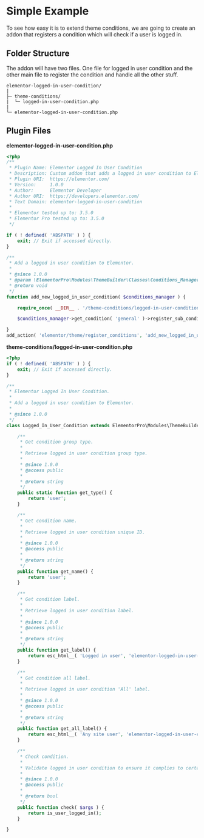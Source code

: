 # Simple Example

<Badge type="tip" vertical="top" text="Elementor Pro" /> <Badge type="warning" vertical="top" text="Advanced" />

To see how easy it is to extend theme conditions, we are going to create an addon that registers a condition which will check if a user is logged in.

## Folder Structure

The addon will have two files. One file for logged in user condition and the other main file to register the condition and handle all the other stuff.

```
elementor-logged-in-user-condition/
|
├─ theme-conditions/
|  └─ logged-in-user-condition.php
|
└─ elementor-logged-in-user-condition.php
```

## Plugin Files

**elementor-logged-in-user-condition.php**

```php
<?php
/**
 * Plugin Name: Elementor Logged In User Condition
 * Description: Custom addon that adds a logged in user condition to Elementor.
 * Plugin URI:  https://elementor.com/
 * Version:     1.0.0
 * Author:      Elementor Developer
 * Author URI:  https://developers.elementor.com/
 * Text Domain: elementor-logged-in-user-condition
 *
 * Elementor tested up to: 3.5.0
 * Elementor Pro tested up to: 3.5.0
 */

if ( ! defined( 'ABSPATH' ) ) {
	exit; // Exit if accessed directly.
}

/**
 * Add a logged in user condition to Elementor.
 *
 * @since 1.0.0
 * @param \ElementorPro\Modules\ThemeBuilder\Classes\Conditions_Manager $conditions_manager An instance of conditions manager.
 * @return void
 */
function add_new_logged_in_user_condition( $conditions_manager ) {

	require_once( __DIR__ . '/theme-conditions/logged-in-user-condition.php' );

	$conditions_manager->get_condition( 'general' )->register_sub_condition( new \Logged_In_User_Condition() );

}
add_action( 'elementor/theme/register_conditions', 'add_new_logged_in_user_condition' );
```

**theme-conditions/logged-in-user-condition.php**

```php
<?php
if ( ! defined( 'ABSPATH' ) ) {
	exit; // Exit if accessed directly.
}

/**
 * Elementor Logged In User Condition.
 *
 * Add a logged in user condition to Elementor.
 *
 * @since 1.0.0
 */
class Logged_In_User_Condition extends ElementorPro\Modules\ThemeBuilder\Conditions\Condition_Base {

	/**
	 * Get condition group type.
	 *
	 * Retrieve logged in user condition group type.
	 *
	 * @since 1.0.0
	 * @access public
	 *
	 * @return string
	 */
	public static function get_type() {
		return 'user';
	}

	/**
	 * Get condition name.
	 *
	 * Retrieve logged in user condition unique ID.
	 *
	 * @since 1.0.0
	 * @access public
	 *
	 * @return string
	 */
	public function get_name() {
		return 'user';
	}

	/**
	 * Get condition label.
	 *
	 * Retrieve logged in user condition label.
	 *
	 * @since 1.0.0
	 * @access public
	 *
	 * @return string
	 */
	public function get_label() {
		return esc_html__( 'Logged in user', 'elementor-logged-in-user-condition' );
	}

	/**
	 * Get condition all label.
	 *
	 * Retrieve logged in user condition 'All' label.
	 *
	 * @since 1.0.0
	 * @access public
	 *
	 * @return string
	 */
	public function get_all_label() {
		return esc_html__( 'Any site user', 'elementor-logged-in-user-condition' );
	}

	/**
	 * Check condition.
	 *
	 * Validate logged in user condition to ensure it complies to certain rules.
	 *
	 * @since 1.0.0
	 * @access public
	 *
	 * @return bool
	 */
	public function check( $args ) {
		return is_user_logged_in();
	}

}
```

